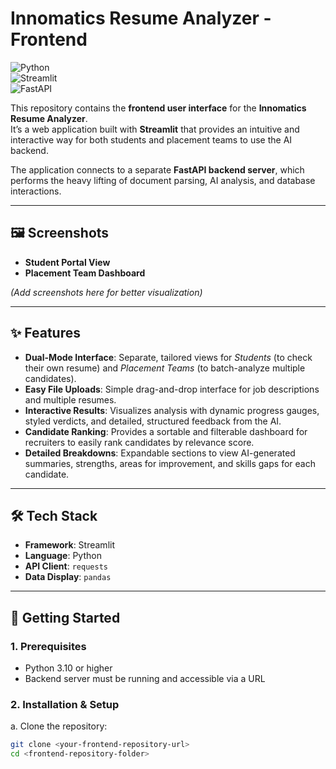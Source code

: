 # Innomatics Resume Analyzer - Frontend  

![Python](https://img.shields.io/badge/python-3.10+-blue.svg)  
![Streamlit](https://img.shields.io/badge/Framework-Streamlit-ff4b4b.svg)  
![FastAPI](https://img.shields.io/badge/API-Backend%20(FastAPI)-brightgreen.svg)  

This repository contains the **frontend user interface** for the **Innomatics Resume Analyzer**.  
It’s a web application built with **Streamlit** that provides an intuitive and interactive way for both students and placement teams to use the AI backend.  

The application connects to a separate **FastAPI backend server**, which performs the heavy lifting of document parsing, AI analysis, and database interactions.  

---

## 🖼️ Screenshots  

- **Student Portal View**  
- **Placement Team Dashboard**  

*(Add screenshots here for better visualization)*  

---

## ✨ Features  

- **Dual-Mode Interface**: Separate, tailored views for *Students* (to check their own resume) and *Placement Teams* (to batch-analyze multiple candidates).  
- **Easy File Uploads**: Simple drag-and-drop interface for job descriptions and multiple resumes.  
- **Interactive Results**: Visualizes analysis with dynamic progress gauges, styled verdicts, and detailed, structured feedback from the AI.  
- **Candidate Ranking**: Provides a sortable and filterable dashboard for recruiters to easily rank candidates by relevance score.  
- **Detailed Breakdowns**: Expandable sections to view AI-generated summaries, strengths, areas for improvement, and skills gaps for each candidate.  

---

## 🛠️ Tech Stack  

- **Framework**: Streamlit  
- **Language**: Python  
- **API Client**: `requests`  
- **Data Display**: `pandas`  

---

## 🚀 Getting Started  

### 1. Prerequisites  
- Python 3.10 or higher  
- Backend server must be running and accessible via a URL  

### 2. Installation & Setup  

a. Clone the repository:  
```bash
git clone <your-frontend-repository-url>
cd <frontend-repository-folder>
